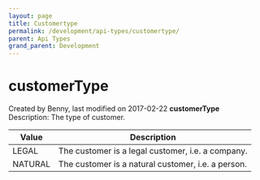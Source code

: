 ```yaml
---
layout: page
title: Customertype
permalink: /development/api-types/customertype/
parent: Api Types
grand_parent: Development
---
```




# customerType 
Created by Benny, last modified on 2017-02-22
**customerType**
Description: The type of customer.
  
| Value   | Description                                        |
|---------|----------------------------------------------------|
| LEGAL   | The customer is a legal customer, i.e. a company.  |
| NATURAL | The customer is a natural customer, i.e. a person. |
  
